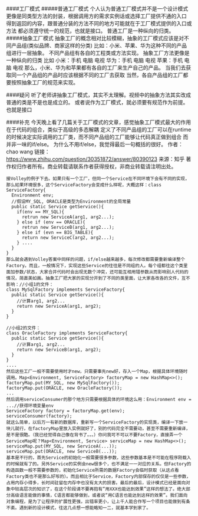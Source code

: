 ####工厂模式
#####普通工厂模式
    个人认为普通工厂模式并不是一个设计模式
    更像是同类型方法的封装，根据调用方的需求实例话或选择工厂提供不通的入口
    得到返回的内容，跟普通分装的方法不同的地方可能就在于工厂模式提供的入口或方法
    都必须遵守统一的规范，也就是接口。
    普通工厂是一种纵向的归类。
#####抽象工厂模式
    抽象工厂的概念相对比较模糊，抽象的工厂模式应该是对不同产品组(类似品牌、商家这样的分类)
    比如：小米、苹果、华为这种不同的产品组进行一层抽象。
    不同产品组有各自的工程类或方法实现。
    抽象工厂方法更像是一种纵向的归类
    比如
        小米：手机  电脑  电视
        华为：手机  电脑  电视
        苹果：手机  电脑  电视
    那么，小米、华为和苹果都有各自的工厂来生产自己的产品。
    当我们去获取同一个产品组的产品时应该根据不同的工厂去获取
    当然，各自产品组的工厂都要按照抽象工厂的规范来实现。
    
####疑问
    听了老师讲抽象工厂模式，其实不太理解。视频中的抽象方法其实改成普通的类是不是也是成立的。
    或者说作为工厂模式，就必须要有规范作为前提。也就是接口
    
####补充
    今天晚上看了几篇关于工厂模式的文章，感觉抽象工厂模式最大的作用在于代码的组合，类似于高级的多态解耦
    定义了不同产品组的工厂可以在runtime的时候决定实际调用的工厂类，而不同产品组的工厂能够让代码真正做到组合
    而并非一味的if/else。
    为什么不用if/else，我觉得最后一句概括的很好。
    作者：chao wang
    链接：https://www.zhihu.com/question/30351872/answer/80390123
    来源：知乎
    著作权归作者所有。商业转载请联系作者获得授权，非商业转载请注明出处。
    
    接Volley的例子下去。如果只有一个工厂，但同一个Service在不同环境下会有不同的实现，那么如果环境很多，这个ServiceFactory会变成什么样呢，大概这样：class ServiceFactory{
      Environment env;
      //假设MY_SQL, ORACLE是类型为Environment的全局常量
      public static Service getService(){
        if(env == MY_SQL){
          retrun new ServiceA(arg1, arg2...);
        } else if (env == ORACLE){
          retrun new ServiceB(arg1, arg2...);
        } else if (evn == BIG_TABLE){
          return new ServiceC(arg2, arg2...);
        } ....
      }
    }
    那么就会遇到Volley答案中同样的问题，if/else越来越多，每次修改都需要重新编译整个Factory。而且，一般情况下，实现这些Service的往往是不同组的人。每个组都往这个类里面加参数/状态，大家合并代码时会出现无数个冲突，还可能互相用错参数从而影响别人代码的情况，简直美如画。抽象工厂把大家的实现分开到了不同的类里面，让大家各改各的文件，互不影响：//小组1的文件：
    class MySqlFactory implements ServiceFactory{
      public static Service getService(){
        //计算arg1, arg2...
        return new ServiceA(arg1, arg2);
      }
    }
    
    //小组2的文件：
    class OracleFactory implements ServiceFactory{
      public static Service getService(){
        //计算arg1, arg2...
        return new ServiceB(arg1, arg2);
      }
    }
    ....
    然后这些工厂一般不需要使用时才new，只需要事先new好，存入一个Map，根据具体环境随时调用。Map<Environment, ServiceFactory> factoryMap = new HashMap<>();
    factoryMap.put(MY_SQL, new MySqlFactory());
    factoryMap.put(ORACLE, new OracleFactory());
    ...
    然后调用serviceConsumer的那个地方只需要根据具体的环境这么用：Environment env = ...//获得环境变量env
    ServiceFactory factory = factoryMap.get(env);
    serviceConsumer(factory);
    就这么简单，以后万一有新的数据库，重新写一个ServiceFactory的实现类，编译一下放一块儿就行，在factoryMap里放入实例就好了，别的代码完全不需要动，甚至不需要重新编译，是不是很酷。（我已经觉得自己像在背书了。。。）你问我可不可以不要Factory，直接弄一个ServiceMap呢？Map<Environment, Service> serviceMap = new HashMap<>();
    serviceMap.put(MY_SQL, new ServiceA(...));
    serviceMap.put(ORACLE, new ServiceB(...));
    基本是不行的，首先Service的初始化一般需要很多参数，这些参数基本是不可能在程序刚载入的时候就有了的。另外Service的实例会new很多个，也不满足一一对应的关系。但Factory的构造函数一般不需要参数的，初始化Service所需的数据Factory会临时获取（从这点看Factory类也不是那么好写的）。而且相比于Service，Factory内部保存的仅仅是一些参数，占用内存小得多，长时间驻留在内存中也没有太大的损害。最后的最后，设计模式已经是面向对象中较高层次的知识了，在这个阶段请不要再抱有“用XXX也能达到效果”这样的想法了。绝大部分高级语言能做的事情，C语言都能够做到，或者说“用C语言也能达到这样的效果”。我们面向对象编程，是为了让程序的扩展性更强，出错率更小，让上千人能合作写一个项目也能做到有条不紊。遇到新的设计模式，往这几点想一想能略知一二，就基本学到家了。